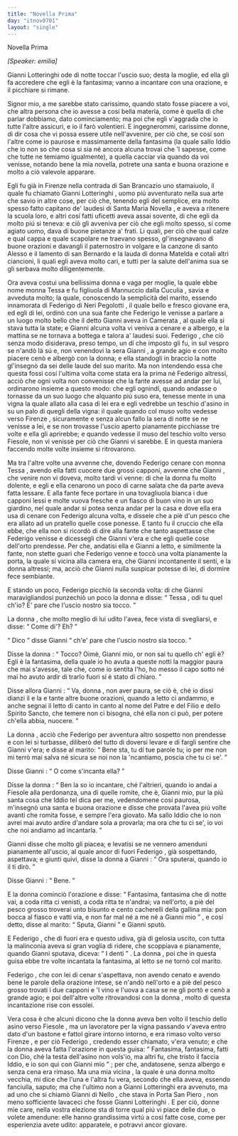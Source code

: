 ```yaml
---
title: "Novella Prima"
day: "itnov0701"
layout: "single"
---
```

<html>
 <head>
 </head>
 <body>
  <div id="nov0701" type="novella" who="emilia">
   <head>
    Novella Prima
   </head>
   <p>
    <i>
     [Speaker: emilia]
    </i>
   </p>
   <argument>
    <p>
     <milestone id="p07010001"/>
     <name persref="giannilotteringhi" type="person">
      Gianni Lotteringhi
     </name>
     ode di notte toccar l'uscio suo; desta la moglie, ed ella gli fa accredere che egli &egrave; la fantasima; vanno a incantare con una orazione, e il picchiare si rimane.
    </p>
   </argument>
   <div3 type="commentary" who="emilia">
    <p>
     <milestone id="p07010002"/>
     Signor mio, a me sarebbe stato carissimo, quando stato fosse piacere a voi, che altra persona che io avesse a cos&iacute; bella materia, come &egrave; quella di che parlar dobbiamo, dato cominciamento; ma poi che egli v'aggrada che io tutte l'altre assicuri, e io il far&ograve; volentieri.
     <milestone id="p07010003"/>
     E ingegnerommi, carissime donne, di dir cosa che vi possa essere utile nell'avvenire, per ci&ograve; che, se cos&iacute; son l'altre come io paurose e massimamente della fantasima (la quale sallo Iddio che io non so che cosa si sia n&eacute; ancora alcuna trovai che 'l sapesse, come che tutte ne temiamo igualmente), a quella cacciar via quando da voi venisse, notando bene la mia novella, potrete una santa e buona orazione e molto a ci&ograve; valevole apparare.
    </p>
   </div3>
   <p>
    <milestone id="p07010004"/>
    Egli fu gi&agrave; in
    <name placeref="firenze" type="place">
     Firenze
    </name>
    nella
    <name placeref="contradabrancazio" type="place">
     contrada di San Brancazio
    </name>
    uno stamaiuolo, il quale fu chiamato
    <name persref="giannilotteringhi" type="person">
     Gianni Lotteringhi
    </name>
    , uomo pi&uacute; avventurato nella sua arte che savio in altre cose, per ci&ograve; che, tenendo egli del semplice, era molto spesso fatto capitano de' laudesi di
    <name placeref="smnovella" type="place">
     Santa Maria Novella
    </name>
    , e aveva a ritenere la scuola loro, e altri cos&iacute; fatti uficetti aveva assai sovente, di che egli da molto pi&uacute; si teneva: e ci&ograve; gli avveniva per ci&ograve; che egli molto spesso, s&iacute; come agiato uomo, dava di buone pietanze a' frati.
    <milestone id="p07010005"/>
    Li quali, per ci&ograve; che qual calze e qual cappa e quale scapolare ne traevano spesso, gl'insegnavano di buone orazioni e davangli il paternostro in volgare e la canzone di
    <name persref="santoalesso" type="person">
     santo Alesso
    </name>
    e il lamento di
    <name persref="santobernardo" type="person">
     san Bernardo
    </name>
    e la lauda di
    <name persref="mechtildemagdeburg" type="person">
     donna Matelda
    </name>
    e cotali altri ciancioni, li quali egli aveva molto cari, e tutti per la salute dell'anima sua se gli serbava molto diligentemente.
   </p>
   <p>
    <milestone id="p07010006"/>
    Ora aveva costui una bellissima donna e vaga per moglie, la quale ebbe nome
    <name persref="monnatessa" type="person">
     monna Tessa
    </name>
    e fu figliuola di
    <name persref="mannucciocuculia" type="person">
     Mannuccio dalla Cuculia
    </name>
    , savia e avveduta molto; la quale, conoscendo la semplicit&agrave; del marito, essendo innamorata di
    <name persref="federigoneripegolotti" type="person">
     Federigo di Neri Pegolotti
    </name>
    , il quale bello e fresco giovane era, ed egli di lei, ordin&ograve; con una sua fante che
    <name persref="federigoneripegolotti" type="person">
     Federigo
    </name>
    le venisse a parlare a un luogo molto bello che il detto
    <name persref="giannilotteringhi" type="person">
     Gianni
    </name>
    aveva in
    <name placeref="camerata" type="place">
     Camerata
    </name>
    , al quale ella si stava tutta la state;
    <milestone id="p07010007"/>
    e
    <name persref="giannilotteringhi" type="person">
     Gianni
    </name>
    alcuna volta vi veniva a cenare e a albergo, e la mattina se ne tornava a bottega e talora a' laudesi suoi.
    <milestone id="p07010008"/>
    <name persref="federigoneripegolotti" type="person">
     Federigo
    </name>
    , che ci&ograve; senza modo disiderava, preso tempo, un d&iacute; che imposto gli fu, in sul vespro se n'and&ograve; l&agrave; s&uacute; e, non venendovi la sera
    <name persref="giannilotteringhi" type="person">
     Gianni
    </name>
    , a grande agio e con molto piacere cen&ograve; e alberg&ograve; con la donna; e ella standogli in braccio la notte gl'insegn&ograve; da sei delle laude del suo marito.
    <milestone id="p07010009"/>
    Ma non intendendo essa che questa fossi cos&iacute; l'ultima volta come stata era la prima n&eacute;
    <name persref="federigoneripegolotti" type="person">
     Federigo
    </name>
    altress&iacute;, acci&ograve; che ogni volta non convenisse che la fante avesse ad andar per lui, ordinarono insieme a questo modo:
    <milestone id="p07010010"/>
    che egli ognind&iacute;, quando andasse o tornasse da un suo luogo che alquanto pi&uacute; suso era, tenesse mente in una vigna la quale allato alla casa di lei era e egli vedrebbe un teschio d'asino in su un palo di quegli della vigna: il quale quando col muso volto vedesse verso
    <name placeref="firenze" type="place">
     Firenze
    </name>
    , sicuramente e senza alcun fallo la sera di notte se ne venisse a lei, e se non trovasse l'uscio aperto pianamente picchiasse tre volte e ella gli aprirebbe; e quando vedesse il muso del teschio volto verso Fiesole, non vi venisse per ci&ograve; che
    <name persref="giannilotteringhi" type="person">
     Gianni
    </name>
    vi sarebbe.
    <milestone id="p07010011"/>
    E in questa maniera faccendo molte volte insieme si ritrovarono.
   </p>
   <p>
    <milestone id="p07010012"/>
    Ma tra l'altre volte una avvenne che, dovendo
    <name persref="federigoneripegolotti" type="person">
     Federigo
    </name>
    cenare con
    <name persref="monnatessa" type="person">
     monna Tessa
    </name>
    , avendo ella fatti cuocere due grossi capponi, avvenne che
    <name persref="giannilotteringhi" type="person">
     Gianni
    </name>
    , che venire non vi doveva, molto tardi vi venne: di che la donna fu molto dolente, e egli e ella cenarono un poco di carne salata che da parte aveva fatta lessare.
    <milestone id="p07010013"/>
    E alla fante fece portare in una tovagliuola bianca i due capponi lessi e molte vuova fresche e un fiasco di buon vino in un suo giardino, nel quale andar si potea senza andar per la casa e dove ella era usa di cenare con
    <name persref="federigoneripegolotti" type="person">
     Federigo
    </name>
    alcuna volta, e dissele che a pi&egrave; d'un pesco che era allato ad un pratello quelle cose ponesse.
    <milestone id="p07010014"/>
    E tanto fu il cruccio che ella ebbe, che ella non si ricord&ograve; di dire alla fante che tanto aspettasse che
    <name persref="federigoneripegolotti" type="person">
     Federigo
    </name>
    venisse e dicessegli che
    <name persref="giannilotteringhi" type="person">
     Gianni
    </name>
    v'era e che egli quelle cose dell'orto prendesse.
    <milestone id="p07010015"/>
    Per che, andatisi ella e
    <name persref="giannilotteringhi" type="person">
     Gianni
    </name>
    a letto, e similmente la fante, non stette guari che
    <name persref="federigoneripegolotti" type="person">
     Federigo
    </name>
    venne e tocc&ograve; una volta pianamente la porta, la quale s&iacute; vicina alla camera era, che
    <name persref="giannilotteringhi" type="person">
     Gianni
    </name>
    incontanente il sent&iacute;, e la donna altress&iacute;; ma, acci&ograve; che
    <name persref="giannilotteringhi" type="person">
     Gianni
    </name>
    nulla suspicar potesse di lei, di dormire fece sembiante.
   </p>
   <p>
    <milestone id="p07010016"/>
    E stando un poco,
    <name persref="federigoneripegolotti" type="person">
     Federigo
    </name>
    picchi&ograve; la seconda volta: di che
    <name persref="giannilotteringhi" type="person">
     Gianni
    </name>
    maravigliandosi punzechi&ograve; un poco la donna e disse:
    <q direct="unspecified" who="giannilotteringhi">
     <name persref="monnatessa" type="person">
      Tessa
     </name>
     , odi tu quel ch'io? E' pare che l'uscio nostro sia tocco.
    </q>
   </p>
   <p>
    <milestone id="p07010017"/>
    <name persref="monnatessa" type="person">
     La donna
    </name>
    , che molto meglio di lui udito l'avea, fece vista di svegliarsi, e disse:
    <q direct="unspecified" who="monnatessa">
     Come di'? Eh?
    </q>
   </p>
   <p>
    <milestone id="p07010018"/>
    <q direct="unspecified" who="giannilotteringhi">
     Dico
    </q>
    disse
    <name persref="giannilotteringhi" type="person">
     Gianni
    </name>
    <q direct="unspecified">
     ch'e' pare che l'uscio nostro sia tocco.
    </q>
   </p>
   <p>
    <milestone id="p07010019"/>
    Disse
    <name persref="monnatessa" type="person">
     la donna
    </name>
    :
    <q direct="unspecified" who="monnatessa">
     Tocco? Oim&egrave;,
     <name persref="giannilotteringhi" type="person">
      Gianni
     </name>
     mio, or non sai tu quello ch'
     <name persref="federigoneripegolotti" type="person">
      egli
     </name>
     &egrave;? Egli &egrave; la fantasima, della quale io ho avuta a queste notti la maggior paura che mai s'avesse, tale che, come io sentita l'ho, ho messo il capo sotto n&eacute; mai ho avuto ardir di trarlo fuori s&iacute; &egrave; stato d&iacute; chiaro.
    </q>
   </p>
   <p>
    <milestone id="p07010020"/>
    Disse allora
    <name persref="giannilotteringhi" type="person">
     Gianni
    </name>
    :
    <q direct="unspecified" who="giannilotteringhi">
     Va,
     <name persref="monnatessa" type="person">
      donna
     </name>
     , non aver paura, se ci&ograve; &egrave;, ch&eacute; io dissi dianzi il
     <title type="prayer">
      Te lucis
     </title>
     e la
     <title type="prayer">
      'Ntemerata
     </title>
     e tante altre buone orazioni, quando a letto ci andammo, e anche segnai il letto di canto in canto al nome del Patre e del Filio e dello Spirito Sancto, che temere non ci bisogna, ch&eacute; ella non ci pu&ograve;, per potere ch'ella abbia, nuocere.
    </q>
   </p>
   <p>
    <milestone id="p07010021"/>
    <name persref="monnatessa" type="person">
     La donna
    </name>
    , acci&ograve; che
    <name persref="federigoneripegolotti" type="person">
     Federigo
    </name>
    per avventura altro sospetto non prendesse e con lei si turbasse, diliber&ograve; del tutto di doversi levare e di fargli sentire che
    <name persref="giannilotteringhi" type="person">
     Gianni
    </name>
    v'era; e disse al marito:
    <q direct="unspecified" who="monnatessa">
     Bene sta, tu d&iacute; tue parole tu; io per me non mi terr&ograve; mai salva n&eacute; sicura se noi non la 'ncantiamo, poscia che tu ci se'.
    </q>
   </p>
   <p>
    <milestone id="p07010022"/>
    Disse
    <name persref="giannilotteringhi" type="person">
     Gianni
    </name>
    :
    <q direct="unspecified" who="giannilotteringhi">
     O come s'incanta ella?
    </q>
   </p>
   <p>
    <milestone id="p07010023"/>
    Disse
    <name persref="monnatessa" type="person">
     la donna
    </name>
    :
    <q direct="unspecified" who="monnatessa">
     Ben la so io incantare, ch&eacute; l'altrieri, quando io andai a
     <name placeref="fiesole" type="place">
      Fiesole
     </name>
     alla perdonanza, una di quelle romite, che &egrave;,
     <name persref="giannilotteringhi" type="person">
      Gianni
     </name>
     mio, pur la pi&uacute; santa cosa che Iddio tel dica per me, vedendomene cos&iacute; paurosa, m'insegn&ograve; una santa e buona orazione e disse che provata l'avea pi&uacute; volte avanti che romita fosse, e sempre l'era giovato.
     <milestone id="p07010024"/>
     Ma sallo Iddio che io non avrei mai avuto ardire d'andare sola a provarla; ma ora che tu ci se', io voi che noi andiamo ad incantarla.
    </q>
   </p>
   <p>
    <milestone id="p07010025"/>
    <name persref="giannilotteringhi" type="person">
     Gianni
    </name>
    disse che molto gli piacea; e levatisi se ne vennero amenduni pianamente all'uscio, al quale ancor di fuori
    <name persref="federigoneripegolotti" type="person">
     Federigo
    </name>
    , gi&agrave; sospettando, aspettava; e giunti quivi, disse la donna a
    <name persref="giannilotteringhi" type="person">
     Gianni
    </name>
    :
    <q direct="unspecified" who="monnatessa">
     Ora sputerai, quando io il ti dir&ograve;.
    </q>
   </p>
   <p>
    <milestone id="p07010026"/>
    Disse
    <name persref="giannilotteringhi" type="person">
     Gianni
    </name>
    :
    <q direct="unspecified" who="giannilotteringhi">
     Bene.
    </q>
   </p>
   <p>
    <milestone id="p07010027"/>
    E
    <name persref="monnatessa" type="person">
     la donna
    </name>
    cominci&ograve; l'orazione e disse:
    <q direct="unspecified" type="prayer" who="monnatessa">
     Fantasima, fantasima che di notte vai, a coda ritta ci venisti, a coda ritta te n'andrai; va nell'orto, a pi&egrave; del pesco grosso troverai unto bisunto e cento cacherelli della gallina mia: pon bocca al fiasco e vatti via, e non far mal n&eacute; a me n&eacute; a
     <name persref="giannilotteringhi" type="person">
      Gianni
     </name>
     mio
    </q>
    , e cos&iacute; detto, disse al marito:
    <q direct="unspecified">
     Sputa,
     <name persref="giannilotteringhi" type="person">
      Gianni
     </name>
    </q>
    e
    <name persref="giannilotteringhi" type="person">
     Gianni
    </name>
    sput&ograve;.
   </p>
   <p>
    <milestone id="p07010028"/>
    E
    <name persref="federigoneripegolotti" type="person">
     Federigo
    </name>
    , che di fuori era e questo udiva, gi&agrave; di gelosia uscito, con tutta la malinconia aveva s&iacute; gran voglia di ridere, che scoppiava e pianamente, quando
    <name persref="giannilotteringhi" type="person">
     Gianni
    </name>
    sputava, diceva:
    <milestone id="p07010029"/>
    <q direct="unspecified" who="federigoneripegolotti">
     I denti
    </q>
    .
    <name persref="monnatessa" type="person">
     La donna
    </name>
    , poi che in questa guisa ebbe tre volte incantata la fantasima, al letto se ne torn&ograve; col marito.
   </p>
   <p>
    <milestone id="p07010030"/>
    <name persref="federigoneripegolotti" type="person">
     Federigo
    </name>
    , che con lei di cenar s'aspettava, non avendo cenato e avendo bene le parole della orazione intese, se n'and&ograve; nell'orto e a pi&egrave; del pesco grosso trovati i due capponi e 'l vino e l'uova a casa se ne gli port&ograve; e cen&ograve; a grande agio; e poi dell'altre volte ritrovandosi con
    <name persref="monnatessa" type="person">
     la donna
    </name>
    , molto di questa incantazione rise con essolei.
   </p>
   <p>
    <milestone id="p07010031"/>
    Vera cosa &egrave; che alcuni dicono che
    <name persref="monnatessa" type="person">
     la donna
    </name>
    aveva ben volto il teschio dello asino verso
    <name placeref="fiesole" type="place">
     Fiesole
    </name>
    , ma un lavoratore per la vigna passando v'aveva entro dato d'un bastone e fattol girare intorno intorno, e era rimaso volto verso
    <name placeref="firenze" type="place">
     Firenze
    </name>
    , e per ci&ograve;
    <name persref="federigoneripegolotti" type="person">
     Federigo
    </name>
    , credendo esser chiamato, v'era venuto;
    <milestone id="p07010032"/>
    e che la donna aveva fatta l'orazione in questa guisa:
    <q direct="unspecified" type="prayer" who="monnatessa">
     Fantasima, fantasima, fatti con Dio, ch&eacute; la testa dell'asino non vols'io, ma altri fu, che tristo il faccia Iddio, e io son qui con
     <name persref="giannilotteringhi" type="person">
      Gianni
     </name>
     mio
    </q>
    ; per che, andatosene, senza albergo e senza cena era rimaso.
    <milestone id="p07010033"/>
    Ma una mia
    <name persref="vicina-0701" type="person">
     vicina
    </name>
    , la quale &egrave; una donna molto vecchia, mi dice che l'una e l'altra fu vera, secondo che ella aveva, essendo fanciulla, saputo; ma che l'ultimo non a
    <name persref="giannilotteringhi" type="person">
     Gianni Lotteringhi
    </name>
    era avvenuto, ma ad uno che si chiam&ograve;
    <name persref="gianninello" type="person">
     Gianni di Nello
    </name>
    , che stava in
    <name placeref="portapiero" type="place">
     Porta San Piero
    </name>
    , non meno sofficiente lavaceci che fosse
    <name persref="giannilotteringhi" type="person">
     Gianni Lotteringhi
    </name>
    .
    <milestone id="p07010034"/>
    <seg type="commentary">
     E per ci&ograve;, donne mie care, nella vostra elezione sta di torre qual pi&uacute; vi piace delle due, o volete amendune: elle hanno grandissima virt&uacute; a cos&iacute; fatte cose, come per esperienzia avete udito: apparatele, e potravvi ancor giovare.
    </seg>
   </p>
  </div>
 </body>
</html>
